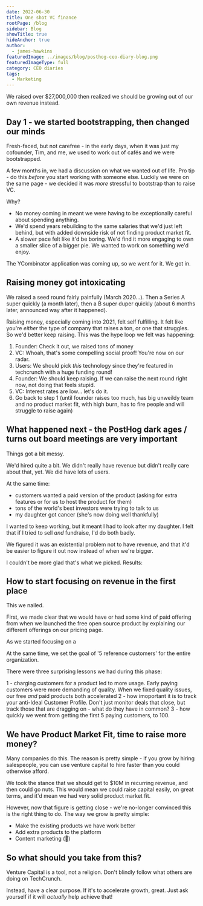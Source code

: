 ```yaml
---
date: 2022-06-30
title: One shot VC finance
rootPage: /blog
sidebar: Blog
showTitle: true
hideAnchor: true
author:
  - james-hawkins
featuredImage: ../images/blog/posthog-ceo-diary-blog.png
featuredImageType: full
category: CEO diaries
tags:
  - Marketing
---
```


We raised over $27,000,000 then realized we should be growing out of our own revenue instead.

## Day 1 - we started bootstrapping, then changed our minds

Fresh-faced, but not carefree - in the early days, when it was just my cofounder, Tim, and me, we used to work out of cafés and we were bootstrapped.

A few months in, we had a discussion on what we wanted out of life. Pro tip - do this _before_ you start working with someone else. Luckily we were on the same page - we decided it was _more_ stressful to bootstrap than to raise VC.

Why?

* No money coming in meant we were having to be exceptionally careful about spending anything.
* We'd spend years rebuilding to the same salaries that we'd just left behind, but with added downside risk of not finding product market fit.
* A slower pace felt like it'd be boring. We'd find it more engaging to own a smaller slice of a bigger pie. We wanted to work on something we'd enjoy.

The YCombinator application was coming up, so we went for it. We got in.

## Raising money got intoxicating

We raised a seed round fairly painfully (March 2020...). Then a Series A super quickly (a month later), then a B super duper quickly (about 6 months later, announced way after it happened).

Raising money, especially coming into 2021, felt self fulfilling. It felt like you're _either_ the type of company that raises a ton, or one that struggles. So we'd better keep raising. This was the hype loop we felt was happening:

1. Founder: Check it out, we raised tons of money
2. VC: Whoah, that's some compelling social proof! You're now on our radar.
3. Users: We should pick _this_ technology since they're featured in techcrunch with a huge funding round!
4. Founder: We should keep raising. If we can raise the next round right now, not doing that feels stupid.
5. VC: Interest rates are low... let's do it.
6. Go back to step 1 (until founder raises too much, has big unweildy team and no product market fit, with high burn, has to fire people and will struggle to raise again)

## What happened next - the PostHog dark ages / turns out board meetings are very important

Things got a bit messy.

We'd hired quite a bit. We didn't really have revenue but didn't really care about that, yet. We did have lots of users.

At the same time:

* customers wanted a paid version of the product (asking for extra features or for us to host the product for them)
* tons of the world's best investors were trying to talk to us
* my daughter got cancer (she's now doing well thankfully)

I wanted to keep working, but it meant I had to look after my daughter. I felt that if I tried to sell _and_ fundraise, I'd do both badly.

We figured it was an existential problem not to have revenue, and that it'd be easier to figure it out now instead of when we're bigger.

I couldn't be more glad that's what we picked. Results:

<INSERT REVENUE GROWTH>

## How to start focusing on revenue in the first place

This we nailed.

First, we made clear that we would have or had some kind of paid offering from when we launched the free open source product by explaining our different offerings on our pricing page.

As we started focusing on a 

At the same time, we set the goal of '5 reference customers' for the entire organization.

There were three surprising lessons we had during this phase:

1 - charging customers for a product led to more usage. Early paying customers were more demanding of quality. When we fixed quality issues, our free _and_ paid products both accelerated
2 - how imoportant it is to track your anti-Ideal Customer Profile. Don't just monitor deals that close, but track those that are dragging on - what do they have in common?
3 - how quickly we went from getting the first 5 paying customers, to 100.

## We have Product Market Fit, time to raise more money?

Many companies do this. The reason is pretty simple - if you grow by hiring salespeople, you can use venture capital to hire faster than you could otherwise afford.

We took the stance that we should get to $10M in recurring revenue, and then could go nuts. This would mean we could raise capital easily, on great terms, and it'd mean we had very solid product market fit.

However, now that figure is getting close - we're no-longer convinced this is the right thing to do. The way we grow is pretty simple:

* Make the existing products we have work better
* Add extra products to the platform
* Content marketing (👋)

## So what should you take from this?

Venture Capital is a tool, not a religion. Don't blindly follow what others are doing on TechCrunch.

Instead, have a clear purpose. If it's to accelerate growth, great. Just ask yourself if it will _actually_ help achieve that!